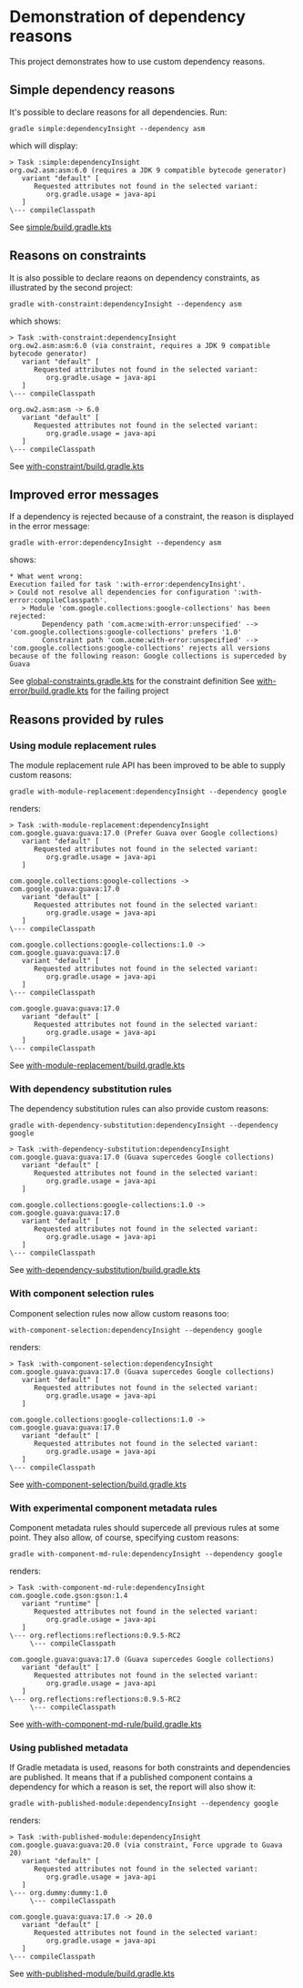 # Demonstration of dependency reasons

This project demonstrates how to use custom dependency reasons.

## Simple dependency reasons

It's possible to declare reasons for all dependencies. Run:

`gradle simple:dependencyInsight --dependency asm`

which will display:

```
> Task :simple:dependencyInsight 
org.ow2.asm:asm:6.0 (requires a JDK 9 compatible bytecode generator)
   variant "default" [
      Requested attributes not found in the selected variant:
         org.gradle.usage = java-api
   ]
\--- compileClasspath

```

See [simple/build.gradle.kts](simple/build.gradle.kts)

## Reasons on constraints

It is also possible to declare reaons on dependency constraints, as illustrated by the second project:

`gradle with-constraint:dependencyInsight --dependency asm`

which shows:

```
> Task :with-constraint:dependencyInsight 
org.ow2.asm:asm:6.0 (via constraint, requires a JDK 9 compatible bytecode generator)
   variant "default" [
      Requested attributes not found in the selected variant:
         org.gradle.usage = java-api
   ]
\--- compileClasspath

org.ow2.asm:asm -> 6.0
   variant "default" [
      Requested attributes not found in the selected variant:
         org.gradle.usage = java-api
   ]
\--- compileClasspath
```

See [with-constraint/build.gradle.kts](simple/build.gradle.kts)

## Improved error messages

If a dependency is rejected because of a constraint, the reason is displayed in the error message:

`gradle with-error:dependencyInsight --dependency asm`

shows:

```
* What went wrong:
Execution failed for task ':with-error:dependencyInsight'.
> Could not resolve all dependencies for configuration ':with-error:compileClasspath'.
   > Module 'com.google.collections:google-collections' has been rejected:
        Dependency path 'com.acme:with-error:unspecified' --> 'com.google.collections:google-collections' prefers '1.0'
        Constraint path 'com.acme:with-error:unspecified' --> 'com.google.collections:google-collections' rejects all versions because of the following reason: Google collections is superceded by Guava

```

See [global-constraints.gradle.kts](global-constraints.gradle.kts) for the constraint definition
See [with-error/build.gradle.kts](with-error/build.gradle.kts) for the failing project

## Reasons provided by rules
### Using module replacement rules

The module replacement rule API has been improved to be able to supply custom reasons:

`gradle with-module-replacement:dependencyInsight --dependency google`

renders:

```
> Task :with-module-replacement:dependencyInsight 
com.google.guava:guava:17.0 (Prefer Guava over Google collections)
   variant "default" [
      Requested attributes not found in the selected variant:
         org.gradle.usage = java-api
   ]

com.google.collections:google-collections -> com.google.guava:guava:17.0
   variant "default" [
      Requested attributes not found in the selected variant:
         org.gradle.usage = java-api
   ]
\--- compileClasspath

com.google.collections:google-collections:1.0 -> com.google.guava:guava:17.0
   variant "default" [
      Requested attributes not found in the selected variant:
         org.gradle.usage = java-api
   ]
\--- compileClasspath

com.google.guava:guava:17.0
   variant "default" [
      Requested attributes not found in the selected variant:
         org.gradle.usage = java-api
   ]
\--- compileClasspath
```

See [with-module-replacement/build.gradle.kts](with-module-replacement/build.gradle.kts)

### With dependency substitution rules

The dependency substitution rules can also provide custom reasons:

`gradle with-dependency-substitution:dependencyInsight --dependency google`

```
> Task :with-dependency-substitution:dependencyInsight 
com.google.guava:guava:17.0 (Guava supercedes Google collections)
   variant "default" [
      Requested attributes not found in the selected variant:
         org.gradle.usage = java-api
   ]

com.google.collections:google-collections:1.0 -> com.google.guava:guava:17.0
   variant "default" [
      Requested attributes not found in the selected variant:
         org.gradle.usage = java-api
   ]
\--- compileClasspath

```

See [with-dependency-substitution/build.gradle.kts](with-dependency-substitution/build.gradle.kts)

### With component selection rules

Component selection rules now allow custom reasons too:

`with-component-selection:dependencyInsight --dependency google`

renders:

```
> Task :with-component-selection:dependencyInsight 
com.google.guava:guava:17.0 (Guava supercedes Google collections)
   variant "default" [
      Requested attributes not found in the selected variant:
         org.gradle.usage = java-api
   ]

com.google.collections:google-collections:1.0 -> com.google.guava:guava:17.0
   variant "default" [
      Requested attributes not found in the selected variant:
         org.gradle.usage = java-api
   ]
\--- compileClasspath
```

See [with-component-selection/build.gradle.kts](with-component-selection/build.gradle.kts)

### With experimental component metadata rules

Component metadata rules should supercede all previous rules at some point. They also allow, of course, specifying custom reasons:

`gradle with-component-md-rule:dependencyInsight --dependency google`

renders:

```
> Task :with-component-md-rule:dependencyInsight 
com.google.code.gson:gson:1.4
   variant "runtime" [
      Requested attributes not found in the selected variant:
         org.gradle.usage = java-api
   ]
\--- org.reflections:reflections:0.9.5-RC2
     \--- compileClasspath

com.google.guava:guava:17.0 (Guava supercedes Google collections)
   variant "default" [
      Requested attributes not found in the selected variant:
         org.gradle.usage = java-api
   ]
\--- org.reflections:reflections:0.9.5-RC2
     \--- compileClasspath

```

See [with-with-component-md-rule/build.gradle.kts](with-component-md-rule/build.gradle.kts)

### Using published metadata

If Gradle metadata is used, reasons for both constraints and dependencies are published. It means that if
a published component contains a dependency for which a reason is set, the report will also show it:

`gradle with-published-module:dependencyInsight --dependency google`

renders:

```
> Task :with-published-module:dependencyInsight 
com.google.guava:guava:20.0 (via constraint, Force upgrade to Guava 20)
   variant "default" [
      Requested attributes not found in the selected variant:
         org.gradle.usage = java-api
   ]
\--- org.dummy:dummy:1.0
     \--- compileClasspath

com.google.guava:guava:17.0 -> 20.0
   variant "default" [
      Requested attributes not found in the selected variant:
         org.gradle.usage = java-api
   ]
\--- compileClasspath
```

See [with-published-module/build.gradle.kts](with-published-module/build.gradle.kts)